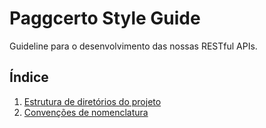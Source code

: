 # Paggcerto Style Guide
Guideline para o desenvolvimento das nossas RESTful APIs.

## Índice
1. [Estrutura de diretórios do projeto](https://github.com/paggcerto-sa/styleguide/blob/master/project-structure.md)
2. [Convenções de nomenclatura](https://github.com/paggcerto-sa/styleguide/blob/master/naming-convention.md)
